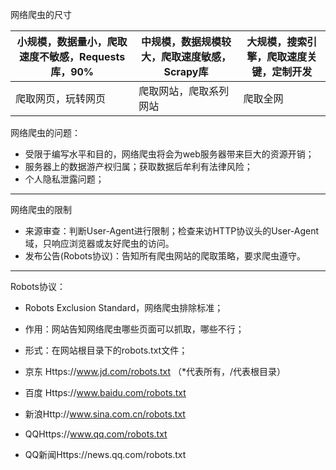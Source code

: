 网络爬虫的尺寸

| 小规模，数据量小，爬取速度不敏感，Requests库，90% | 中规模，数据规模较大，爬取速度敏感，Scrapy库 | 大规模，搜索引擎，爬取速度关键，定制开发 |
| ------------------------------------------------- | -------------------------------------------- | ---------------------------------------- |
| 爬取网页，玩转网页                                | 爬取网站，爬取系列网站                       | 爬取全网                                 |

网络爬虫的问题：

- 受限于编写水平和目的，网络爬虫将会为web服务器带来巨大的资源开销；
- 服务器上的数据游产权归属；获取数据后牟利有法律风险；
- 个人隐私泄露问题；

***

网络爬虫的限制

- 来源审查：判断User-Agent进行限制；检查来访HTTP协议头的User-Agent域，只响应浏览器或友好爬虫的访问。
- 发布公告(Robots协议)：告知所有爬虫网站的爬取策略，要求爬虫遵守。

------

Robots协议：

- Robots Exclusion Standard，网络爬虫排除标准；

- 作用：网站告知网络爬虫哪些页面可以抓取，哪些不行；

- 形式：在网站根目录下的robots.txt文件；

- 京东  Https://www.jd.com/robots.txt   （*代表所有，/代表根目录）

- 百度 Https://www.baidu.com/robots.txt

- 新浪Http://www.sina.com.cn/robots.txt

- QQHttps://www.qq.com/robots.txt

- QQ新闻Https://news.qq.com/robots.txt

  
